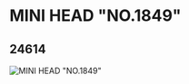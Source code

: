 # MINI HEAD "NO.1849"
## 24614
![MINI HEAD "NO.1849"](https://lc-www-live-s.legocdn.com/media/bricks/5/2/6133637.jpg)